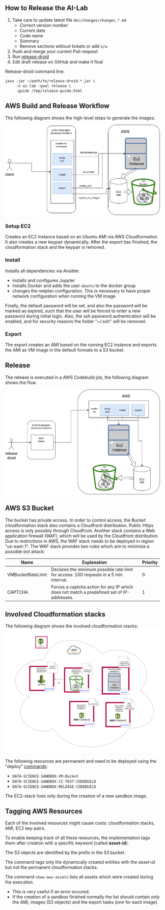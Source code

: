 ## How to Release the AI-Lab

1. Take care to update latest file `doc/changes/changes_*.md`
   * Correct version number
   * Current date
   * Code name
   * Summary
   * Remove sections without tickets or add `n/a`
2. Push and merge your current Pull-request
3. Run [release-droid](https://github.com/exasol/release-droid)
4. Edit draft release on GitHub and make it final

Release-droid command line:
```shell
java -jar ~/path/to/release-droid-*.jar \
     -n ai-lab -goal release \
     -guide /tmp/release-guide.html
```

## AWS Build and Release Workflow

The following diagram shows the high-level steps to generate the images:

![image info](./img/create-vm-overview.drawio.png)

### Setup EC2

Creates an EC2 instance based on an Ubuntu AMI via AWS Cloudformation. It also creates a new keypair dynamically.
After the export has finished, the cloudformation stack and the keypair is removed.

### Install

Installs all dependencies via Ansible:
* installs and configures Jupyter
* installs Docker and adds the user `ubuntu` to the docker group
* changes the netplan configuration. This is necessary to have proper network configuration when running the VM image

Finally, the default password will be set, and also the password will be marked as expired, such that the user will be forced to enter a new password during initial login.
Also, the ssh password authentication will be enabled, and for security reasons the folder "~/.ssh" will be removed.

### Export

The export creates an AMI based on the running EC2 instance and exports the AMI as VM image in the default formats to a S3 bucket.

## Release

The release is executed in a AWS Codebuild job, the following diagram shows the flow.

![image info](./img/create-vm-release.drawio.png)

## AWS S3 Bucket

The bucket has private access. In order to control access, the Bucket cloudformation stack also contains a Cloudfront distribution. Public Https access is only possibly through Cloudfront. Another stack contains a Web application firewall (WAF), which will be used by the Cloudfront distribution. Due to restrictions in AWS, the WAF stack needs to be deployed in region "us-east-1". The WAF stack provides two rules which aim to minimize a possible bot attack:

| Name                 | Explanation                                                                               | Priority |
|----------------------|-------------------------------------------------------------------------------------------|----------|
| VMBucketRateLimit    | Declares the minimum possible rate limit for access: 100 requests in a 5 min interval.    | 0        |
| CAPTCHA              | Forces a captcha action for any IP which does not match a predefined set of IP-addresses. | 1        |

## Involved Cloudformation stacks

The following diagram shows the involved cloudformation stacks:
![image info](./img/cloudformation-stacks.drawio.png)

The following resources are permanent and need to be deployed using the "deploy" [commands](#deployment-commands):
* `DATA-SCIENCE-SANDBOX-VM-Bucket`
* `DATA-SCIENCE-SANDBOX-CI-TEST-CODEBUILD`
* `DATA-SCIENCE-SANDBOX-RELEASE-CODEBUILD`

The EC2-stack lives only during the creation of a new sandbox image.

## Tagging AWS Resources

Each of the involved resources might cause costs: cloudformation stacks, AMI, EC2 key-pairs.

To enable keeping track of all these resources, the implementation tags them after creation with a specific keyword (called __asset-id__).

The S3 objects are identified by the prefix in the S3 bucket.

The command tags only the dynamically created entities with the *asset-id* but not the permanent cloudformation stacks.

The command `show-aws-assets` lists all assets which were created during the execution.
* This is very useful if an error occured.
* If the creation of a sandbox finished normally the list should contain only the AMI, images (S3 objects) and the export tasks (one for each image).